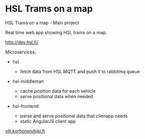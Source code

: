 # HSL Trams on a map
HSL Trams on a map - Main project

Real time web app showing HSL trams on a map.

http://dev.hsl.fi/

Microservices:

* hsl
  * fetch data from HSL MQTT and push it to rabbitmq queue

* hsl-middleman
  * cache position data for each vehicle
  * serve positional data when needed

* hsl-frontend
  * parse and serve positional data that clienapp needs
  * static AngularJS client app

olli.korhonen@iki.fi


